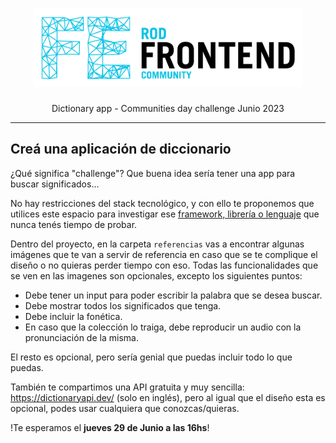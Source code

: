 <h1 align="center">
  <a href="https://github.com/Frontend-Community-ROD">
    <img src="https://github.com/Frontend-Community-ROD/.github/blob/a4b9885c2c9203136bdf041450e2ea7631d31af9/profile/firma-fe-com.png" alt="Logo"  height="125">
  </a>
</h1>

<div align="center">
  Dictionary app - Communities day challenge Junio 2023
</div>

---

## Creá una aplicación de diccionario

¿Qué significa "challenge"? Que buena idea sería tener una app para buscar significados... 

No hay restricciones del stack tecnológico, y con ello te proponemos que utilices este espacio para investigar ese <ins>framework, librería o lenguaje</ins> que nunca tenés tiempo de probar.

Dentro del proyecto, en la carpeta `referencias` vas a encontrar algunas imágenes que te van a servir de referencia en caso que se te complique el diseño o no quieras perder tiempo con eso. 
Todas las funcionalidades que se ven en las imagenes son opcionales, excepto los siguientes puntos:
- Debe tener un input para poder escribir la palabra que se desea buscar.
- Debe mostrar todos los significados que tenga.
- Debe incluir la fonética.
- En caso que la colección lo traiga, debe reproducir un audio con la pronunciación de la misma.

El resto es opcional, pero sería genial que puedas incluir todo lo que puedas. 

También te compartimos una API gratuita y muy sencilla: https://dictionaryapi.dev/ (solo en inglés), pero al igual que el diseño esta es opcional, podes usar cualquiera que conozcas/quieras.

!Te esperamos el **jueves 29 de Junio a las 16hs**!
